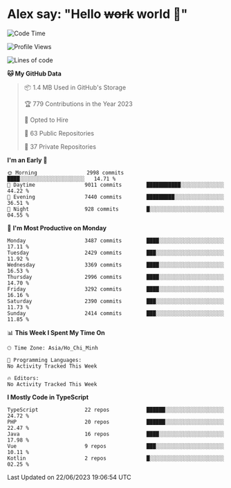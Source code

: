 # Alex say: "Hello ~~work~~ world 🐾"

<!--START_SECTION:waka-->
![Code Time](http://img.shields.io/badge/Code%20Time-839%20hrs%205%20mins-blue)

![Profile Views](http://img.shields.io/badge/Profile%20Views-0-blue)

![Lines of code](https://img.shields.io/badge/From%20Hello%20World%20I%27ve%20Written-41.1%20million%20lines%20of%20code-blue)

**🐱 My GitHub Data** 

> 📦 1.4 MB Used in GitHub's Storage 
 > 
> 🏆 779 Contributions in the Year 2023
 > 
> 💼 Opted to Hire
 > 
> 📜 63 Public Repositories 
 > 
> 🔑 37 Private Repositories 
 > 
**I'm an Early 🐤** 

```text
🌞 Morning                2998 commits        ████░░░░░░░░░░░░░░░░░░░░░   14.71 % 
🌆 Daytime                9011 commits        ███████████░░░░░░░░░░░░░░   44.22 % 
🌃 Evening                7440 commits        █████████░░░░░░░░░░░░░░░░   36.51 % 
🌙 Night                  928 commits         █░░░░░░░░░░░░░░░░░░░░░░░░   04.55 % 
```
📅 **I'm Most Productive on Monday** 

```text
Monday                   3487 commits        ████░░░░░░░░░░░░░░░░░░░░░   17.11 % 
Tuesday                  2429 commits        ███░░░░░░░░░░░░░░░░░░░░░░   11.92 % 
Wednesday                3369 commits        ████░░░░░░░░░░░░░░░░░░░░░   16.53 % 
Thursday                 2996 commits        ████░░░░░░░░░░░░░░░░░░░░░   14.70 % 
Friday                   3292 commits        ████░░░░░░░░░░░░░░░░░░░░░   16.16 % 
Saturday                 2390 commits        ███░░░░░░░░░░░░░░░░░░░░░░   11.73 % 
Sunday                   2414 commits        ███░░░░░░░░░░░░░░░░░░░░░░   11.85 % 
```


📊 **This Week I Spent My Time On** 

```text
🕑︎ Time Zone: Asia/Ho_Chi_Minh

💬 Programming Languages: 
No Activity Tracked This Week

🔥 Editors: 
No Activity Tracked This Week
```

**I Mostly Code in TypeScript** 

```text
TypeScript               22 repos            ██████░░░░░░░░░░░░░░░░░░░   24.72 % 
PHP                      20 repos            ██████░░░░░░░░░░░░░░░░░░░   22.47 % 
Java                     16 repos            ████░░░░░░░░░░░░░░░░░░░░░   17.98 % 
Vue                      9 repos             ███░░░░░░░░░░░░░░░░░░░░░░   10.11 % 
Kotlin                   2 repos             █░░░░░░░░░░░░░░░░░░░░░░░░   02.25 % 
```




 Last Updated on 22/06/2023 19:06:54 UTC
<!--END_SECTION:waka-->
